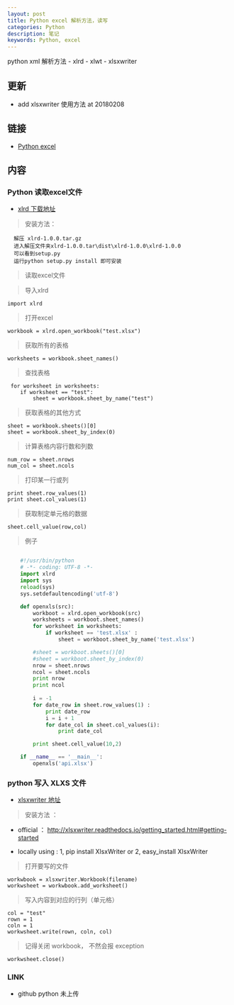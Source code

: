 ```yaml
---
layout: post
title: Python excel 解析方法，读写
categories: Python
description: 笔记
keywords: Python, excel
---
```


python xml 解析方法 - xlrd - xlwt - xlsxwriter

## 更新 

* add xlsxwriter 使用方法 at 20180208

## 链接

* [Python excel](https://tsbxmw.github.io/2016/12/13/Python-xlsx)

##  内容

### Python 读取excel文件

* [xlrd 下载地址](https://pypi.python.org/pypi/xlrd)

> 安装方法：
 
      解压 xlrd-1.0.0.tar.gz 
      进入解压文件夹xlrd-1.0.0.tar\dist\xlrd-1.0.0\xlrd-1.0.0
      可以看到setup.py
      运行python setup.py install 即可安装

> 读取excel文件

> 导入xlrd

    import xlrd

> 打开excel

    workbook = xlrd.open_workbook("test.xlsx")

> 获取所有的表格

    worksheets = workbook.sheet_names()

> 查找表格

     for worksheet in worksheets:
        if worksheet == "test":
            sheet = workbook.sheet_by_name("test")

> 获取表格的其他方式
    
    sheet = workbook.sheets()[0]
    sheet = workbook.sheet_by_index(0)


> 计算表格内容行数和列数

    num_row = sheet.nrows
    num_col = sheet.ncols

> 打印某一行或列

    print sheet.row_values(1)
    print sheet.col_values(1)

> 获取制定单元格的数据

    sheet.cell_value(row,col)

> 例子

```python

    #!/usr/bin/python
    # -*- coding: UTF-8 -*-
    import xlrd 
    import sys
    reload(sys)
    sys.setdefaultencoding('utf-8') 

    def openxls(src):
        workboot = xlrd.open_workbook(src)
        worksheets = workboot.sheet_names()
        for worksheet in worksheets:
            if worksheet == 'test.xlsx' :
                sheet = workboot.sheet_by_name('test.xlsx')

        #sheet = workboot.sheets()[0]
        #sheet = workboot.sheet_by_index(0)
        nrow = sheet.nrows
        ncol = sheet.ncols
        print nrow
        print ncol
        
        i = -1
        for date_row in sheet.row_values(1) :
            print date_row
            i = i + 1
            for date_col in sheet.col_values(i):
                print date_col

        print sheet.cell_value(10,2)

    if __name__ == '__main__':
        openxls('api.xlsx')
```

### python 写入 XLXS 文件

* [xlsxwriter 地址](http://xlsxwriter.readthedocs.io/#)

> 安装方法 ：

* official ： http://xlsxwriter.readthedocs.io/getting_started.html#getting-started

* locally using : 1, pip install XlsxWriter  or 2, easy_install XlsxWriter 


> 打开要写的文件

    workwbook = xlsxwriter.Workbook(filename)
    workwsheet = workwbook.add_worksheet()

> 写入内容到对应的行列（单元格）

    col = "test"
    rown = 1
    coln = 1
    workwsheet.write(rown, coln, col)

> 记得关闭 workbook， 不然会报 exception

    workwsheet.close()

    

### LINK
* github python 未上传